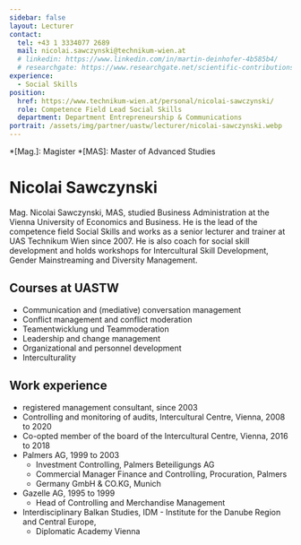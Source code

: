 ```yaml
---
sidebar: false
layout: Lecturer
contact:
  tel: +43 1 3334077 2689
  mail: nicolai.sawczynski@technikum-wien.at
  # linkedin: https://www.linkedin.com/in/martin-deinhofer-4b585b4/
  # researchgate: https://www.researchgate.net/scientific-contributions/2084163077_Martin_Deinhofer
experience:
  - Social Skills
position:
  href: https://www.technikum-wien.at/personal/nicolai-sawczynski/
  role: Competence Field Lead Social Skills
  department: Department Entrepreneurship & Communications
portrait: /assets/img/partner/uastw/lecturer/nicolai-sawczynski.webp
---
```


<!-- prettier-ignore -->
*[Mag.]: Magister
*[MAS]: Master of Advanced Studies

# Nicolai Sawczynski

Mag. Nicolai Sawczynski, MAS, studied Business Administration at the Vienna University of Economics and Business. He is the lead of the competence field Social Skills and works as a senior lecturer and trainer at UAS Technikum Wien since 2007. He is also coach for social skill development and holds workshops for Intercultural Skill Development, Gender Mainstreaming and Diversity Management. 

<!-- more -->
 
## Courses at UASTW

* Communication and (mediative) conversation management
* Conflict management and conflict moderation
* Teamentwicklung und Teammoderation
* Leadership and change management
* Organizational and personnel development
* Interculturality

## Work experience

* registered management consultant, since 2003 
* Controlling and monitoring of audits, Intercultural Centre, Vienna, 2008 to 2020 
* Co-opted member of the board of the Intercultural Centre, Vienna, 2016 to 2018 
* Palmers AG, 1999 to 2003 
  * Investment Controlling, Palmers Beteiligungs AG 
  * Commercial Manager Finance and Controlling, Procuration, Palmers
  * Germany GmbH & CO.KG, Munich 
* Gazelle AG, 1995 to 1999
  * Head of Controlling and Merchandise Management
* Interdisciplinary Balkan Studies, IDM - Institute for the Danube Region and Central Europe, 
  * Diplomatic Academy Vienna

